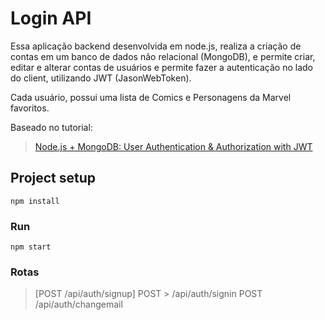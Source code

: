 # Login API

Essa aplicação backend desenvolvida em node.js, realiza a criação de contas em um banco de dados não relacional (MongoDB), e permite criar, editar e alterar contas de usuários e permite fazer a autenticação no lado do client, utilizando JWT (JasonWebToken).

Cada usuário, possui uma lista de Comics e Personagens da Marvel favoritos. 

Baseado no tutorial:
> [Node.js + MongoDB: User Authentication & Authorization with JWT](https://bezkoder.com/node-js-mongodb-auth-jwt/)

## Project setup
```
npm install
```

### Run
```
npm start
```

### Rotas
> [POST /api/auth/signup]
POST >  /api/auth/signin
POST /api/auth/changemail
